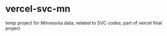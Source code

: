 # vercel-svc-mn
temp project for Minnesota data, related to SVC codes; part of vercel final project
